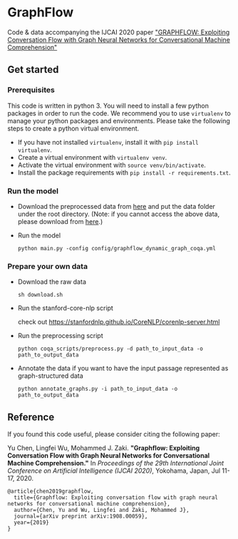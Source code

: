 # GraphFlow


Code & data accompanying the IJCAI 2020 paper ["GRAPHFLOW: Exploiting Conversation Flow with Graph Neural Networks for Conversational Machine Comprehension"](https://www.ijcai.org/Proceedings/2020/171)


## Get started


### Prerequisites
This code is written in python 3. You will need to install a few python packages in order to run the code.
We recommend you to use `virtualenv` to manage your python packages and environments.
Please take the following steps to create a python virtual environment.

* If you have not installed `virtualenv`, install it with ```pip install virtualenv```.
* Create a virtual environment with ```virtualenv venv```.
* Activate the virtual environment with `source venv/bin/activate`.
* Install the package requirements with `pip install -r requirements.txt`.



### Run the model

* Download the preprocessed data from [here](https://1drv.ms/u/s!AjiSpuwVTt09gTtAGzIRsp6Py3q-?e=Yxqa7w) and put the data folder under the root directory. (Note: if you cannot access the above data, please download from [here](http://academic.hugochan.net/download/graphflow-data.zip).)

* Run the model

	```
	python main.py -config config/graphflow_dynamic_graph_coqa.yml
	```


### Prepare your own data

* Download the raw data
	
	```
	sh download.sh
	```

* Run the stanford-core-nlp script

	check out https://stanfordnlp.github.io/CoreNLP/corenlp-server.html

* Run the preprocessing script
	
	```
	python coqa_scripts/preprocess.py -d path_to_input_data -o path_to_output_data
	```

* Annotate the data if you want to have the input passage represented as graph-structured data
	
	```
	python annotate_graphs.py -i path_to_input_data -o path_to_output_data
	```


## Reference

If you found this code useful, please consider citing the following paper:

Yu Chen, Lingfei Wu, Mohammed J. Zaki. **"Graphflow: Exploiting Conversation Flow with Graph Neural Networks for Conversational Machine Comprehension."** In *Proceedings of the 29th International Joint Conference on Artificial Intelligence (IJCAI 2020)*, Yokohama, Japan, Jul 11-17, 2020.


    @article{chen2019graphflow,
      title={Graphflow: Exploiting conversation flow with graph neural networks for conversational machine comprehension},
      author={Chen, Yu and Wu, Lingfei and Zaki, Mohammed J},
      journal={arXiv preprint arXiv:1908.00059},
      year={2019}
    }
